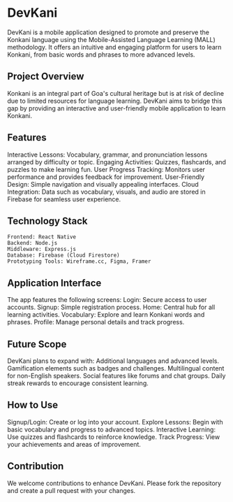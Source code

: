 # **DevKani**
  DevKani is a mobile application designed to promote and preserve the Konkani language using the Mobile-Assisted Language Learning (MALL) methodology. It offers an intuitive and engaging platform for users to learn Konkani, from basic words and phrases to more advanced levels.

## **Project Overview**
  Konkani is an integral part of Goa's cultural heritage but is at risk of decline due to limited resources for language learning. DevKani aims to bridge this gap by providing an interactive and user-friendly mobile application to learn Konkani.

## **Features**
  Interactive Lessons: Vocabulary, grammar, and pronunciation lessons arranged by difficulty or topic.
  Engaging Activities: Quizzes, flashcards, and puzzles to make learning fun.
  User Progress Tracking: Monitors user performance and provides feedback for improvement.
  User-Friendly Design: Simple navigation and visually appealing interfaces.
  Cloud Integration: Data such as vocabulary, visuals, and audio are stored in Firebase for seamless user experience.

## **Technology Stack**
    Frontend: React Native
    Backend: Node.js
    Middleware: Express.js
    Database: Firebase (Cloud Firestore)
    Prototyping Tools: Wireframe.cc, Figma, Framer

## **Application Interface**
  The app features the following screens:
    Login: Secure access to user accounts.
    Signup: Simple registration process.
    Home: Central hub for all learning activities.
    Vocabulary: Explore and learn Konkani words and phrases.
    Profile: Manage personal details and track progress.

## **Future Scope**
  DevKani plans to expand with:
    Additional languages and advanced levels.
    Gamification elements such as badges and challenges.
    Multilingual content for non-English speakers.
    Social features like forums and chat groups.
    Daily streak rewards to encourage consistent learning.
  
## **How to Use**
  Signup/Login: Create or log into your account.
  Explore Lessons: Begin with basic vocabulary and progress to advanced topics.
  Interactive Learning: Use quizzes and flashcards to reinforce knowledge.
  Track Progress: View your achievements and areas of improvement.

## **Contribution**
  We welcome contributions to enhance DevKani. Please fork the repository and create a pull request with your changes.
